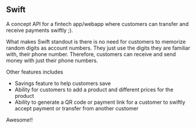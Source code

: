 ## Swift

A concept API for a fintech app/webapp where customers can transfer and receive payments swiftly ;).

What makes Swift standout is there is no need for customers to memorize random digits as account numbers. They just use the digits they are familiar with, their phone number.
Therefore, customers can receive and send money with just their phone numbers. 

Other features includes 
- Savings feature to help customers save
- Ability for customers to add a product and different prices for the product
- Ability to generate a QR code or payment link for a customer to swiftly accept payment or transfer from another customer

Awesome!!